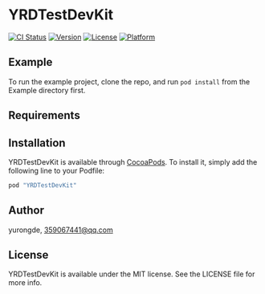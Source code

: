 # YRDTestDevKit

[![CI Status](http://img.shields.io/travis/yurongde/YRDTestDevKit.svg?style=flat)](https://travis-ci.org/yurongde/YRDTestDevKit)
[![Version](https://img.shields.io/cocoapods/v/YRDTestDevKit.svg?style=flat)](http://cocoapods.org/pods/YRDTestDevKit)
[![License](https://img.shields.io/cocoapods/l/YRDTestDevKit.svg?style=flat)](http://cocoapods.org/pods/YRDTestDevKit)
[![Platform](https://img.shields.io/cocoapods/p/YRDTestDevKit.svg?style=flat)](http://cocoapods.org/pods/YRDTestDevKit)

## Example

To run the example project, clone the repo, and run `pod install` from the Example directory first.

## Requirements

## Installation

YRDTestDevKit is available through [CocoaPods](http://cocoapods.org). To install
it, simply add the following line to your Podfile:

```ruby
pod "YRDTestDevKit"
```

## Author

yurongde, 359067441@qq.com

## License

YRDTestDevKit is available under the MIT license. See the LICENSE file for more info.
